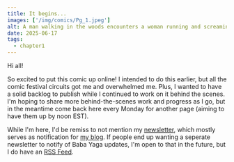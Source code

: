 ```yaml
---
title: It begins...
images: ['/img/comics/Pg_1.jpeg']
alt: A man walking in the woods encounters a woman running and screaming
date: 2025-06-17
tags:
  - chapter1
---
```

Hi all!

So excited to put this comic up online! I intended to do this earlier, but all the comic festival circuits got me and overwhelmed me. Plus, I wanted to have a solid backlog to publish while I continued to work on it behind the scenes. I'm hoping to share more behind-the-scenes work and progress as I go, but in the meantime come back here every Monday for another page (aiming to have them up by noon EST).

While I'm here, I'd be remiss to not mention my [newsletter](https://thisiskatedee.beehiiv.com/), which mostly serves as notification for [my blog](https://www.katedee.com/blog). If people end up wanting a seperate newsletter to notify of Baba Yaga updates, I'm open to that in the future, but I do have an [RSS Feed](https://www.babayagacomic.com/feed.xml).